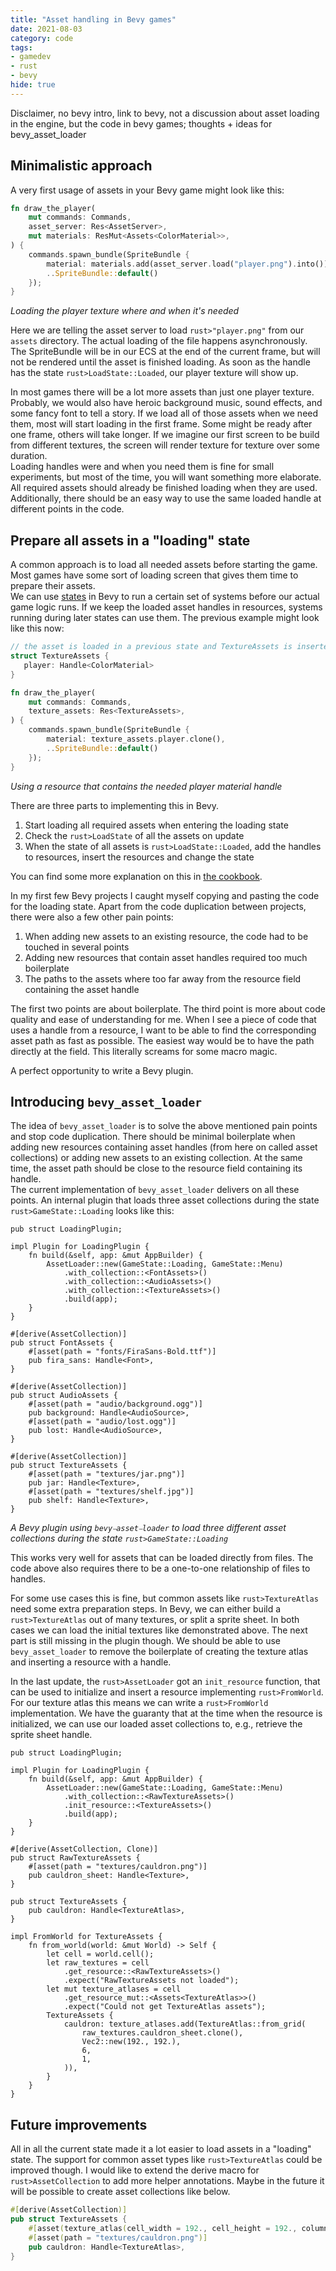 ```yaml
---
title: "Asset handling in Bevy games"
date: 2021-08-03
category: code
tags:
- gamedev
- rust
- bevy
hide: true
---
```


Disclaimer, no bevy intro, link to bevy, not a discussion about asset loading in the engine, but the code in bevy games; thoughts + ideas for bevy_asset_loader

## Minimalistic approach

A very first usage of assets in your Bevy game might look like this:
```rust
fn draw_the_player(
    mut commands: Commands,
    asset_server: Res<AssetServer>,
    mut materials: ResMut<Assets<ColorMaterial>>,
) {
    commands.spawn_bundle(SpriteBundle {
        material: materials.add(asset_server.load("player.png").into()),
        ..SpriteBundle::default()
    });
}
```
_Loading the player texture where and when it's needed_

Here we are telling the asset server to load `rust>"player.png"` from our `assets` directory. The actual loading of the file happens asynchronously. The SpriteBundle will be in our ECS at the end of the current frame, but will not be rendered until the asset is finished loading. As soon as the handle has the state `rust>LoadState::Loaded`, our player texture will show up.

In most games there will be a lot more assets than just one player texture. Probably, we would also have heroic background music, sound effects, and some fancy font to tell a story. If we load all of those assets when we need them, most will start loading in the first frame. Some might be ready after one frame, others will take longer. If we imagine our first screen to be build from different textures, the screen will render texture for texture over some duration.  
Loading handles were and when you need them is fine for small experiments, but most of the time, you will want something more elaborate. All required assets should already be finished loading when they are used. Additionally, there should be an easy way to use the same loaded handle at different points in the code.

## Prepare all assets in a "loading" state

A common approach is to load all needed assets before starting the game. Most games have some sort of loading screen that gives them time to prepare their assets.  
We can use [states][states] in Bevy to run a certain set of systems before our actual game logic runs. If we keep the loaded asset handles in resources, systems running during later states can use them. The previous example might look like this now:

```rust
// the asset is loaded in a previous state and TextureAssets is inserted as a resource
struct TextureAssets {
   player: Handle<ColorMaterial>
}

fn draw_the_player(
    mut commands: Commands,
    texture_assets: Res<TextureAssets>,
) {
    commands.spawn_bundle(SpriteBundle {
        material: texture_assets.player.clone(),
        ..SpriteBundle::default()
    });
}
```
_Using a resource that contains the needed player material handle_

There are three parts to implementing this in Bevy. 
1. Start loading all required assets when entering the loading state
2. Check the `rust>LoadState` of all the assets on update
3. When the state of all assets is `rust>LoadState::Loaded`, add the handles to resources, insert the resources and change the state

You can find some more explanation on this in [the cookbook][loading_using_state]. 

In my first few Bevy projects I caught myself copying and pasting the code for the loading state. Apart from the code duplication between projects, there were also a few other pain points:
1. When adding new assets to an existing resource, the code had to be touched in several points
2. Adding new resources that contain asset handles required too much boilerplate
3. The paths to the assets where too far away from the resource field containing the asset handle

The first two points are about boilerplate. The third point is more about code quality and ease of understanding for me. When I see a piece of code that uses a handle from a resource, I want to be able to find the corresponding asset path as fast as possible. The easiest way would be to have the path directly at the field. This literally screams for some macro magic.

A perfect opportunity to write a Bevy plugin.

## Introducing `bevy_asset_loader`

The idea of `bevy_asset_loader` is to solve the above mentioned pain points and stop code duplication. There should be minimal boilerplate when adding new resources containing asset handles (from here on called asset collections) or adding new assets to an existing collection. At the same time, the asset path should be close to the resource field containing its handle.  
The current implementation of `bevy_asset_loader` delivers on all these points. An internal plugin that loads three asset collections during the state `rust>GameState::Loading` looks like this:
```rust{numberLines: true}
pub struct LoadingPlugin;

impl Plugin for LoadingPlugin {
    fn build(&self, app: &mut AppBuilder) {
        AssetLoader::new(GameState::Loading, GameState::Menu)
            .with_collection::<FontAssets>()
            .with_collection::<AudioAssets>()
            .with_collection::<TextureAssets>()
            .build(app);
    }
}

#[derive(AssetCollection)]
pub struct FontAssets {
    #[asset(path = "fonts/FiraSans-Bold.ttf")]
    pub fira_sans: Handle<Font>,
}

#[derive(AssetCollection)]
pub struct AudioAssets {
    #[asset(path = "audio/background.ogg")]
    pub background: Handle<AudioSource>,
    #[asset(path = "audio/lost.ogg")]
    pub lost: Handle<AudioSource>,
}

#[derive(AssetCollection)]
pub struct TextureAssets {
    #[asset(path = "textures/jar.png")]
    pub jar: Handle<Texture>,
    #[asset(path = "textures/shelf.jpg")]
    pub shelf: Handle<Texture>,
}
```
_A Bevy plugin using `bevy⎯asset⎯loader` to load three different asset collections during the state `rust>GameState::Loading`_

This works very well for assets that can be loaded directly from files. The code above also requires there to be a one-to-one relationship of files to handles.

For some use cases this is fine, but common assets like `rust>TextureAtlas` need some extra preparation steps. In Bevy, we can either build a `rust>TextureAtlas` out of many textures, or split a sprite sheet. In both cases we can load the initial textures like demonstrated above. The next part is still missing in the plugin though. We should be able to use `bevy_asset_loader` to remove the boilerplate of creating the texture atlas and inserting a resource with a handle.

In the last update, the `rust>AssetLoader` got an `init_resource` function, that can be used to initialize and insert a resource implementing `rust>FromWorld`. For our texture atlas this means we can write a `rust>FromWorld` implementation. We have the guaranty that at the time when the resource is initialized, we can use our loaded asset collections to, e.g., retrieve the sprite sheet handle.

```rust{numberLines: true}
pub struct LoadingPlugin;

impl Plugin for LoadingPlugin {
    fn build(&self, app: &mut AppBuilder) {
        AssetLoader::new(GameState::Loading, GameState::Menu)
            .with_collection::<RawTextureAssets>()
            .init_resource::<TextureAssets>()
            .build(app);
    }
}

#[derive(AssetCollection, Clone)]
pub struct RawTextureAssets {
    #[asset(path = "textures/cauldron.png")]
    pub cauldron_sheet: Handle<Texture>,
}

pub struct TextureAssets {
    pub cauldron: Handle<TextureAtlas>,
}

impl FromWorld for TextureAssets {
    fn from_world(world: &mut World) -> Self {
        let cell = world.cell();
        let raw_textures = cell
            .get_resource::<RawTextureAssets>()
            .expect("RawTextureAssets not loaded");
        let mut texture_atlases = cell
            .get_resource_mut::<Assets<TextureAtlas>>()
            .expect("Could not get TextureAtlas assets");
        TextureAssets {
            cauldron: texture_atlases.add(TextureAtlas::from_grid(
                raw_textures.cauldron_sheet.clone(),
                Vec2::new(192., 192.),
                6,
                1,
            )),
        }
    }
}
```

## Future improvements

All in all the current state made it a lot easier to load assets in a "loading" state. The support for common asset types like `rust>TextureAtlas` could be improved though. I would like to extend the derive macro for `rust>AssetCollection` to add more helper annotations. Maybe in the future it will be possible to create asset collections like below.
```rust
#[derive(AssetCollection)]
pub struct TextureAssets {
    #[asset(texture_atlas(cell_width = 192., cell_height = 192., columns = 6, rows = 1))]
    #[asset(path = "textures/cauldron.png")]
    pub cauldron: Handle<TextureAtlas>,
}
```

[loading_using_state]: https://bevy-cheatbook.github.io/cookbook/assets-ready.html
[states]: https://bevy-cheatbook.github.io/programming/states.html
